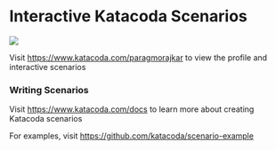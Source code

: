 # Interactive Katacoda Scenarios

[![](http://shields.katacoda.com/katacoda/paragmorajkar/count.svg)](https://www.katacoda.com/paragmorajkar "Get your profile on Katacoda.com")

Visit https://www.katacoda.com/paragmorajkar to view the profile and interactive scenarios

### Writing Scenarios
Visit https://www.katacoda.com/docs to learn more about creating Katacoda scenarios

For examples, visit https://github.com/katacoda/scenario-example
